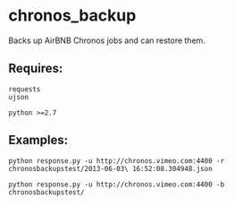 chronos_backup
==============

Backs up AirBNB Chronos jobs and can restore them.

Requires:
---------
    requests
    ujson

    python >=2.7
  
Examples:
---------
``python response.py -u http://chronos.vimeo.com:4400 -r chronosbackupstest/2013-06-03\ 16:52:08.304948.json``

``python response.py -u http://chronos.vimeo.com:4400 -b chronosbackupstest/``
